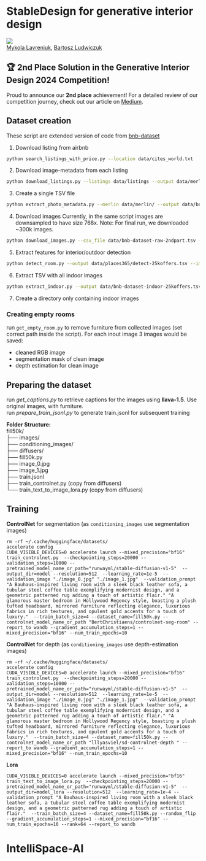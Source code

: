 # StableDesign for generative interior design
<a href='https://huggingface.co/spaces/MykolaL/StableDesign'><img src='https://img.shields.io/badge/%F0%9F%A4%97%20Hugging%20Face-Spaces-blue'></a>  
[Mykola Lavreniuk](https://www.linkedin.com/in/mykola-lavreniuk/), [Bartosz Ludwiczuk](https://www.linkedin.com/in/bartosz-ludwiczuk-a677a760)

## 🏆 **2nd Place Solution** in the Generative Interior Design 2024 Competition!

Proud to announce our **2nd place** achievement! For a detailed review of our competition journey, check out our article on [Medium](https://medium.com/@melgor89/generative-interior-design-challenge-2024-2nd-place-solution-6338f19f6fe3).

## Dataset creation

These script are extended version of code from [bnb-dataset](https://github.com/airbert-vln/bnb-dataset/tree/main)

1.  Download listing from airbnb
```bash
python search_listings_with_price.py --location data/cites_world.txt 
```
2. Download image-metadata from each listing
```bash
python download_listings.py --listings data/listings --output data/merlin --with_photo --num_splits 1 --start 0
```
3. Create a single TSV file
```bash
python extract_photo_metadata.py --merlin data/merlin/ --output data/bnb-dataset-raw-2ndpart.tsv
```
4. Download images
Currently, in the same script images are downsampled to have size 768x. Note: For final run, we downloaded ~300k images.
```bash
python download_images.py --csv_file data/bnb-dataset-raw-2ndpart.tsv --output /media/blcv/drive_2TB/genai/bnb/data/images_price --correspondance /tmp/cache-download-images/ --num_parts 1 --num_splits 4 --num_procs 4 --start 0
 ```
5. Extract features for interior/outdoor detection
```bash
python detect_room.py --output data/places365/detect-25koffers.tsv --images /media/blcv/drive_2TB/genai/bnb/data/images_price
```
6. Extract TSV with all indoor images
```bash
python extract_indoor.py --output data/bnb-dataset-indoor-25koffers.tsv --detection data/places365/25offers
 ```
7. Create a directory only containing indoor images


### Creating empty rooms
run `get_empty_room.py` to remove furniture from collected images (set correct path inside the script).
For each inout image 3 images would be saved:
- cleaned RGB image
- segmentation mask of clean image
- depth estimation for clean image


## Preparing the dataset
run *get_captions.py* to retrieve captions for the images using <b>llava-1.5</b>. Use original images, with furniture.  
run *prepare_train_jsonl.py* to generate train.jsonl for subsequent training

<b>Folder Structure:</b>  
fill50k/  
├── images/  
├── conditioning_images/  
├── diffusers/  
├── fill50k.py  
├── image_0.jpg  
├── image_1.jpg  
├── train.jsonl  
├── train_controlnet.py (copy from diffusers)  
└── train_text_to_image_lora.py (copy from diffusers)

## Training
<b>ControlNet</b> for segmentation (as `conditioning_images` use segmentation images)
```
rm -rf ~/.cache/huggingface/datasets/
accelerate config
CUDA_VISIBLE_DEVICES=0 accelerate launch --mixed_precision="bf16" train_controlnet.py  --checkpointing_steps=20000 --validation_steps=10000 --pretrained_model_name_or_path="runwayml/stable-diffusion-v1-5"  --output_dir=model --resolution=512  --learning_rate=1e-5  --validation_image "./image_0.jpg" "./image_1.jpg"  --validation_prompt "A Bauhaus-inspired living room with a sleek black leather sofa, a tubular steel coffee table exemplifying modernist design, and a geometric patterned rug adding a touch of artistic flair." "A glamorous master bedroom in Hollywood Regency style, boasting a plush tufted headboard, mirrored furniture reflecting elegance, luxurious fabrics in rich textures, and opulent gold accents for a touch of luxury."  --train_batch_size=4 --dataset_name=fill50k.py --controlnet_model_name_or_path "BertChristiaens/controlnet-seg-room" --report_to wandb --gradient_accumulation_steps=1 --mixed_precision="bf16" --num_train_epochs=10
```

<b>ControlNet</b> for depth (as `conditioning_images` use depth-estimation images)
```
rm -rf ~/.cache/huggingface/datasets/
accelerate config
CUDA_VISIBLE_DEVICES=0 accelerate launch --mixed_precision="bf16" train_controlnet.py  --checkpointing_steps=20000 --validation_steps=10000 --pretrained_model_name_or_path="runwayml/stable-diffusion-v1-5"  --output_dir=model --resolution=512  --learning_rate=1e-5  --validation_image "./image_0.jpg" "./image_1.jpg"  --validation_prompt "A Bauhaus-inspired living room with a sleek black leather sofa, a tubular steel coffee table exemplifying modernist design, and a geometric patterned rug adding a touch of artistic flair." "A glamorous master bedroom in Hollywood Regency style, boasting a plush tufted headboard, mirrored furniture reflecting elegance, luxurious fabrics in rich textures, and opulent gold accents for a touch of luxury."  --train_batch_size=4 --dataset_name=fill50k.py --controlnet_model_name_or_path "lllyasviel/sd-controlnet-depth " --report_to wandb --gradient_accumulation_steps=1 --mixed_precision="bf16" --num_train_epochs=10
```

<b>Lora</b>
```
CUDA_VISIBLE_DEVICES=0 accelerate launch --mixed_precision="bf16" train_text_to_image_lora.py  --checkpointing_steps=20000 --pretrained_model_name_or_path="runwayml/stable-diffusion-v1-5"  --output_dir=model_lora --resolution=512  --learning_rate=1e-4 --validation_prompt "A Bauhaus-inspired living room with a sleek black leather sofa, a tubular steel coffee table exemplifying modernist design, and a geometric patterned rug adding a touch of artistic flair."  --train_batch_size=4 --dataset_name=fill50k.py --random_flip --gradient_accumulation_steps=1 --mixed_precision="bf16" --num_train_epochs=10 --rank=64 --report_to wandb
```
# IntelliSpace-AI
